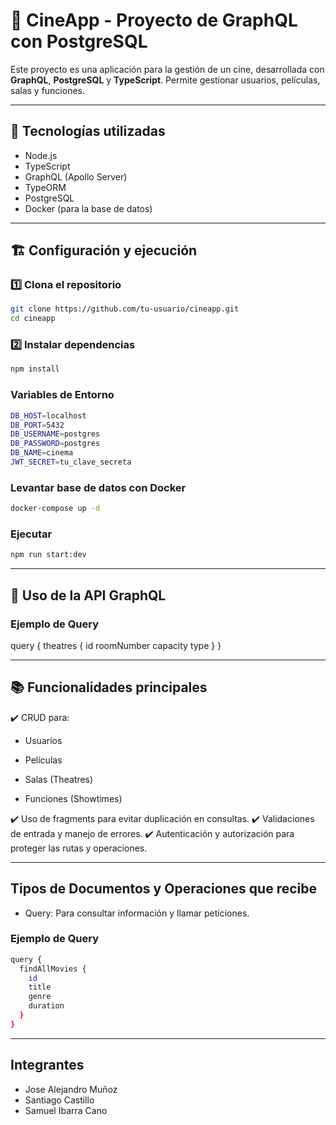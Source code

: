 # 🎥 CineApp - Proyecto de GraphQL con PostgreSQL

Este proyecto es una aplicación para la gestión de un cine, desarrollada con **GraphQL**, **PostgreSQL** y **TypeScript**. Permite gestionar usuarios, películas, salas y funciones.

---

## 🚀 Tecnologías utilizadas

- Node.js
- TypeScript
- GraphQL (Apollo Server)
- TypeORM
- PostgreSQL
- Docker (para la base de datos)

---

## 🏗️ Configuración y ejecución

### 1️⃣ Clona el repositorio

```bash
git clone https://github.com/tu-usuario/cineapp.git
cd cineapp
```

### 2️⃣ Instalar dependencias

```bash
npm install
```

### Variables de Entorno

```bash
DB_HOST=localhost
DB_PORT=5432
DB_USERNAME=postgres
DB_PASSWORD=postgres
DB_NAME=cinema
JWT_SECRET=tu_clave_secreta
```

### Levantar base de datos con Docker

```bash
docker-compose up -d
```

### Ejecutar

```bash
npm run start:dev
```

---

## 🧪 Uso de la API GraphQL

### Ejemplo de Query

query {
  theatres {
    id
    roomNumber
    capacity
    type
  }
}

---

## 📚 Funcionalidades principales

✔️ CRUD para:

- Usuarios

- Películas

- Salas (Theatres)

- Funciones (Showtimes)

✔️ Uso de fragments para evitar duplicación en consultas.
✔️ Validaciones de entrada y manejo de errores.
✔️ Autenticación y autorización para proteger las rutas y operaciones.

---
## Tipos de Documentos y Operaciones que recibe

- Query: Para consultar información y llamar peticiones.

### Ejemplo de Query

```bash
query {
  findAllMovies {
    id
    title
    genre
    duration
  }
}
```

---

## Integrantes

- Jose Alejandro Muñoz
- Santiago Castillo
- Samuel Ibarra Cano